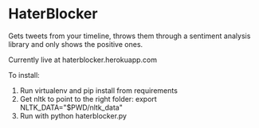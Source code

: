 # HaterBlocker
Gets tweets from your timeline, throws them through a sentiment analysis library and only shows the positive ones.

Currently live at haterblocker.herokuapp.com

To install:
1) Run virtualenv and pip install from requirements
2) Get nltk to point to the right folder: export NLTK_DATA="$PWD/nltk_data"
3) Run with python haterblocker.py
